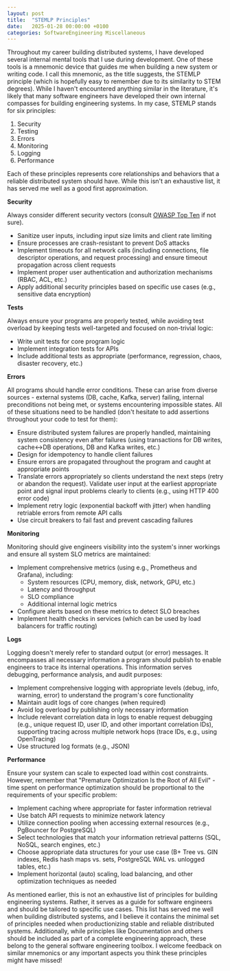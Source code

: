 ```yaml
---
layout: post
title:  "STEMLP Principles"
date:   2025-01-28 00:00:00 +0100
categories: SoftwareEngineering Miscellaneous
---
```


Throughout my career building distributed systems, I have developed several internal mental tools that I use during development. One of these tools is a mnemonic device that guides me when building a new system or writing code. I call this mnemonic, as the title suggests, the STEMLP principle (which is hopefully easy to remember due to its similarity to STEM degrees). While I haven't encountered anything similar in the literature, it's likely that many software engineers have developed their own internal compasses for building engineering systems. In my case, STEMLP stands for six principles:

1. Security
2. Testing
3. Errors
4. Monitoring
5. Logging
6. Performance

Each of these principles represents core relationships and behaviors that a reliable distributed system should have. While this isn't an exhaustive list, it has served me well as a good first approximation.

**Security**

Always consider different security vectors (consult [OWASP Top Ten](https://owasp.org/www-project-top-ten/) if not sure).
- Sanitize user inputs, including input size limits and client rate limiting
- Ensure processes are crash-resistant to prevent DoS attacks
- Implement timeouts for all network calls (including connections, file descriptor operations, and request processing) and ensure timeout propagation across client requests
- Implement proper user authentication and authorization mechanisms (RBAC, ACL, etc.)
- Apply additional security principles based on specific use cases (e.g., sensitive data encryption)

**Tests**

Always ensure your programs are properly tested, while avoiding test overload by keeping tests well-targeted and focused on non-trivial logic:

- Write unit tests for core program logic
- Implement integration tests for APIs
- Include additional tests as appropriate (performance, regression, chaos, disaster recovery, etc.)

**Errors**

All programs should handle error conditions. These can arise from diverse sources - external systems (DB, cache, Kafka, server) failing, internal preconditions not being met, or systems encountering impossible states. All of these situations need to be handled (don't hesitate to add assertions throughout your code to test for them):

- Ensure distributed system failures are properly handled, maintaining system consistency even after failures (using transactions for DB writes, cache<->DB operations, DB and Kafka writes, etc.) 
- Design for idempotency to handle client failures
- Ensure errors are propagated throughout the program and caught at appropriate points
- Translate errors appropriately so clients understand the next steps (retry or abandon the request). Validate user input at the earliest appropriate point and signal input problems clearly to clients (e.g., using HTTP 400 error code)
- Implement retry logic (exponential backoff with jitter) when handling retriable errors from remote API calls
- Use circuit breakers to fail fast and prevent cascading failures

**Monitoring**

Monitoring should give engineers visibility into the system's inner workings and ensure all system SLO metrics are maintained:

- Implement comprehensive metrics (using e.g., Prometheus and Grafana), including:
    - System resources (CPU, memory, disk, network, GPU, etc.)
    - Latency and throughput
    - SLO compliance
    - Additional internal logic metrics
- Configure alerts based on these metrics to detect SLO breaches
- Implement health checks in services (which can be used by load balancers for traffic routing)

**Logs**

Logging doesn't merely refer to standard output (or error) messages. It encompasses all necessary information a program should publish to enable engineers to trace its internal operations. This information serves debugging, performance analysis, and audit purposes:

- Implement comprehensive logging with appropriate levels (debug, info, warning, error) to understand the program's core functionality
- Maintain audit logs of core changes (when required)
- Avoid log overload by publishing only necessary information
- Include relevant correlation data in logs to enable request debugging (e.g., unique request ID, user ID, and other important correlation IDs), supporting tracing across multiple network hops (trace IDs, e.g., using OpenTracing)
- Use structured log formats (e.g., JSON)

**Performance**

Ensure your system can scale to expected load within cost constraints. However, remember that "Premature Optimization Is the Root of All Evil" - time spent on performance optimization should be proportional to the requirements of your specific problem:

- Implement caching where appropriate for faster information retrieval
- Use batch API requests to minimize network latency
- Utilize connection pooling when accessing external resources (e.g., PgBouncer for PostgreSQL)
- Select technologies that match your information retrieval patterns (SQL, NoSQL, search engines, etc.)
- Choose appropriate data structures for your use case (B+ Tree vs. GIN indexes, Redis hash maps vs. sets, PostgreSQL WAL vs. unlogged tables, etc.)
- Implement horizontal (auto) scaling, load balancing, and other optimization techniques as needed

As mentioned earlier, this is not an exhaustive list of principles for building engineering systems. Rather, it serves as a guide for software engineers and should be tailored to specific use cases. This list has served me well when building distributed systems, and I believe it contains the minimal set of principles needed when productionizing stable and reliable distributed systems. Additionally, while principles like Documentation and others should be included as part of a complete engineering approach, these belong to the general software engineering toolbox. I welcome feedback on similar mnemonics or any important aspects you think these principles might have missed!
